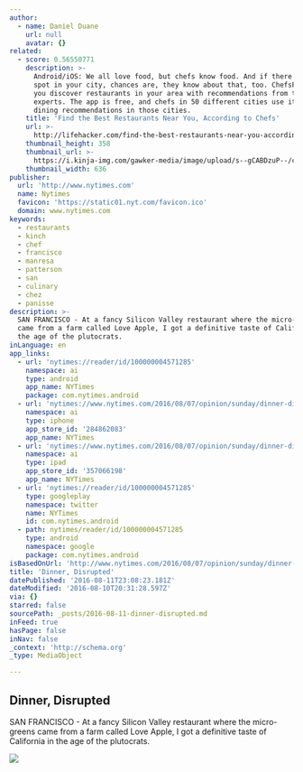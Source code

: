 ```yaml
---
author:
  - name: Daniel Duane
    url: null
    avatar: {}
related:
  - score: 0.56550771
    description: >-
      Android/iOS: We all love food, but chefs know food. And if there's a tasty
      spot in your city, chances are, they know about that, too. ChefsFeed helps
      you discover restaurants in your area with recommendations from the
      experts. The app is free, and chefs in 50 different cities use it to make
      dining recommendations in those cities.
    title: 'Find the Best Restaurants Near You, According to Chefs'
    url: >-
      http://lifehacker.com/find-the-best-restaurants-near-you-according-to-chefs-1720097530
    thumbnail_height: 358
    thumbnail_url: >-
      https://i.kinja-img.com/gawker-media/image/upload/s--gCABDzuP--/c_fill,fl_progressive,g_center,h_358,q_80,w_636/1360802859852532884.png
    thumbnail_width: 636
publisher:
  url: 'http://www.nytimes.com'
  name: Nytimes
  favicon: 'https://static01.nyt.com/favicon.ico'
  domain: www.nytimes.com
keywords:
  - restaurants
  - kinch
  - chef
  - francisco
  - manresa
  - patterson
  - san
  - culinary
  - chez
  - panisse
description: >-
  SAN FRANCISCO - At a fancy Silicon Valley restaurant where the micro-greens
  came from a farm called Love Apple, I got a definitive taste of California in
  the age of the plutocrats.
inLanguage: en
app_links:
  - url: 'nytimes://reader/id/100000004571285'
    namespace: ai
    type: android
    app_name: NYTimes
    package: com.nytimes.android
  - url: 'nytimes://www.nytimes.com/2016/08/07/opinion/sunday/dinner-disrupted.html'
    namespace: ai
    type: iphone
    app_store_id: '284862083'
    app_name: NYTimes
  - url: 'nytimes://www.nytimes.com/2016/08/07/opinion/sunday/dinner-disrupted.html'
    namespace: ai
    type: ipad
    app_store_id: '357066198'
    app_name: NYTimes
  - url: 'nytimes://reader/id/100000004571285'
    type: googleplay
    namespace: twitter
    name: NYTimes
    id: com.nytimes.android
  - path: nytimes/reader/id/100000004571285
    type: android
    namespace: google
    package: com.nytimes.android
isBasedOnUrl: 'http://www.nytimes.com/2016/08/07/opinion/sunday/dinner-disrupted.html?_r=0'
title: 'Dinner, Disrupted'
datePublished: '2016-08-11T23:08:23.181Z'
dateModified: '2016-08-10T20:31:28.597Z'
via: {}
starred: false
sourcePath: _posts/2016-08-11-dinner-disrupted.md
inFeed: true
hasPage: false
inNav: false
_context: 'http://schema.org'
_type: MediaObject

---
```

<article style=""><h1>Dinner, Disrupted</h1><p>SAN FRANCISCO - At a fancy Silicon Valley restaurant where the micro-greens came from a farm called Love Apple, I got a definitive taste of California in the age of the plutocrats.</p><img src="https://static01.nyt.com/images/2016/08/07/opinion/sunday/07duane/07duane-facebookJumbo.jpg" /></article>